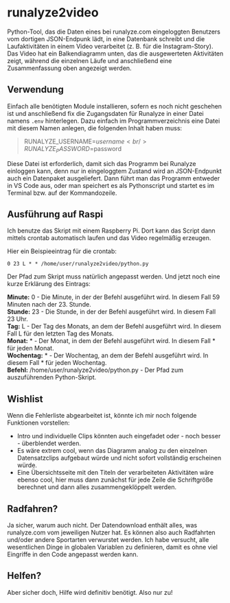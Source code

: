 # runalyze2video

Python-Tool, das die Daten eines bei runalyze.com eingeloggten Benutzers vom dortigen JSON-Endpunk lädt, in eine Datenbank schreibt und die Laufaktivitäten in einem Video verarbeitet (z. B. für die Instagram-Story). Das Video hat ein Balkendiagramm unten, das die ausgewerteten Aktivitäten zeigt, während die einzelnen Läufe und anschließend eine Zusammenfassung oben angezeigt werden.

## Verwendung

Einfach alle benötigten Module installieren, sofern es noch nicht geschehen ist und anschließend fix die Zugangsdaten für Runalyze in einer Datei namens `.env` hinterlegen. Dazu einfach im Programmverzeichnis eine Datei mit diesem Namen anlegen, die folgenden Inhalt haben muss:

>RUNALYZE_USERNAME=$username<br/>
>RUNALYZE_PASSWORD=$password

Diese Datei ist erforderlich, damit sich das Programm bei Runalyze einloggen kann, denn nur in eingeloggtem Zustand wird an JSON-Endpunkt auch ein Datenpaket ausgeliefert. Dann führt man das Programm entweder in VS Code aus, oder man speichert es als Pythonscript und startet es im Terminal bzw. auf der Kommandozeile.

## Ausführung auf Raspi

Ich benutze das Skript mit einem Raspberry Pi. Dort kann das Script dann mittels crontab automatisch laufen und das Video regelmäßig erzeugen.

Hier ein Beispieeintrag für die crontab:

`0 23 L * * /home/user/runalyze2video/python.py`

Der Pfad zum Skript muss natürlich angepasst werden. Und jetzt noch eine kurze Erklärung des Eintrags:

**Minute:** 0 - Die Minute, in der der Befehl ausgeführt wird. In diesem Fall 59 Minuten nach der 23. Stunde.<br/>
**Stunde:** 23 - Die Stunde, in der der Befehl ausgeführt wird. In diesem Fall 23 Uhr.<br/>
**Tag:** L - Der Tag des Monats, an dem der Befehl ausgeführt wird. In diesem Fall L für den letzten Tag des Monats.<br/>
**Monat:** * - Der Monat, in dem der Befehl ausgeführt wird. In diesem Fall * für jeden Monat.<br/>
**Wochentag:** * - Der Wochentag, an dem der Befehl ausgeführt wird. In diesem Fall * für jeden Wochentag.<br/>
**Befehl:** /home/user/runalyze2video/python.py - Der Pfad zum auszuführenden Python-Skript.

## Wishlist

Wenn die Fehlerliste abgearbeitet ist, könnte ich mir noch folgende Funktionen vorstellen:

- Intro und individuelle Clips könnten auch eingefadet oder - noch besser - überblendet werden.
- Es wäre extrem cool, wenn das Diagramm analog zu den einzelnen Datensatzclips aufgebaut würde und nicht sofort vollständig erscheinen würde.
- Eine Übersichtsseite mit den Titeln der verarbeiteten Aktivitäten wäre ebenso cool, hier muss dann zunächst für jede Zeile die Schriftgröße berechnet und dann alles zusammengeklöppelt werden.

## Radfahren?

Ja sicher, warum auch nicht. Der Datendownload enthält alles, was runalyze.com vom jeweiligen Nutzer hat. Es können also auch Radfahrten und/oder andere Sportarten verwurstet werden. Ich habe versucht, alle wesentlichen Dinge in globalen Variablen zu definieren, damit es ohne viel Eingriffe in den Code angepasst werden kann.

## Helfen?

Aber sicher doch, Hilfe wird definitiv benötigt. Also nur zu!

